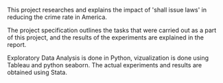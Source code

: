 This project researches and explains the impact of 'shall issue laws' in reducing the crime rate in America. 

The project specification outlines the tasks that were carried out as a part of this project, and the results of the experiments are explained in the report. 

Exploratory Data Analysis is done in Python, vizualization is done using Tableau and python seaborn. The actual experiments and results are obtained using Stata.   
